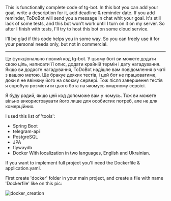   This is functionally complete code of tg-bot. In this bot you can add your goal, write a description for it, add deadline & reminder date. If you add reminder, ToDoBot will send you a message in chat whit your goal. It's still lack of some tests, and this bot won't work until I turn on it on my server. So after I finish with tests, I'll try to host this bot on some cloud service.
  
  I'll be glad if this code helps you in some way. So you can freely use it for your personal needs only, but not in commercial. 

  **************

  Це функціонально повний код tg-bot. У цьому боті ви можете додати свою ціль, написати її опис, додати крайній термін і дату нагадування. Якщо ви додасте нагадування, ToDoBot надішле вам повідомлення в чаті з вашою метою. Ще бракує деяких тестів, і цей бот не працюватиме, доки я не ввімкну його на своєму сервері. Тож після завершення тестів я спробую розмістити цього бота на якомусь хмарному сервісі.
  
  Я буду радий, якщо цей код допоможе вам у чомусь. Тож ви можете вільно використовувати його лише для особистих потреб, але не для комерційних.


I used this list of 'tools':
  - Spring Boot
  - telegram-api
  - PostgreSQL
  - JPA
  - flywaydb
  - Docker
With localization in two languages, English and Ukrainian.




If you want to implement full project you'll need the Dockerfile & application.yaml.

First create 'docker' folder in your main project, and create a file with name 'Dockerfile' like on this pic:

![docker_creation](https://github.com/Yaroslav1911/ToDoBot_tg-bot/assets/145599115/8b545250-eedd-4059-980e-07379cd65115)
